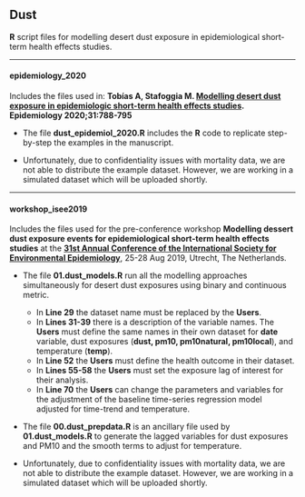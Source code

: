 ## Dust
**R** script files for modelling desert dust exposure in epidemiological short-term health effects studies.

---

#### epidemiology_2020

Includes the files used in: **Tobías A, Stafoggia M. <a href="https://journals.lww.com/epidem/Fulltext/2020/11000/Modeling_Desert_Dust_Exposures_in_Epidemiologic.6.aspx" target="_blank">Modelling desert dust exposure in epidemiologic short-term health effects studies</a>. Epidemiology 2020;31:788-795**

* The file **dust_epidemiol_2020.R** includes the **R** code to replicate step-by-step the examples in the manuscript.

* Unfortunately, due to confidentiality issues with mortality data, we are not able to distribute the example dataset. However, we are working in a simulated dataset which will be uploaded shortly.
   
---

#### workshop_isee2019 

Includes the files used for the pre-conference workshop **Modelling dessert dust exposure events for epidemiological short-term health effects studies** at the **<a href="https://isee2019.org" target="_blank">31st Annual Conference of the International Society for Environmental Epidemiology</a>**, 25-28 Aug 2019, Utrecht, The Netherlands. 

* The file **01.dust_models.R** run all the modelling approaches simultaneously for desert dust exposures using binary and continuous metric.
    * In **Line 29** the dataset name must be replaced by the **Users**. 
    * In **Lines 31-39** there is a description of the variable names. The **Users** must define the same names in their own dataset for **date** variable, dust exposures (**dust, pm10, pm10natural, pm10local**), and temperature (**temp**). 
    * In **Line 52** the **Users** must define the health outcome in their dataset. 
    * In **Lines 55-58** the **Users** must set the exposure lag of interest for their analysis. 
    * In **Line 70** the **Users** can change the parameters and variables for the adjustment of the baseline time-series regression model adjusted for time-trend and temperature.
    
* The file **00.dust_prepdata.R** is an ancillary file used by **01.dust_models.R** to generate the lagged variables for dust exposures and PM10 and the smooth terms to adjust for temperature.

* Unfortunately, due to confidentiality issues with mortality data, we are not able to distribute the example dataset. However, we are working in a simulated dataset which will be uploaded shortly.
